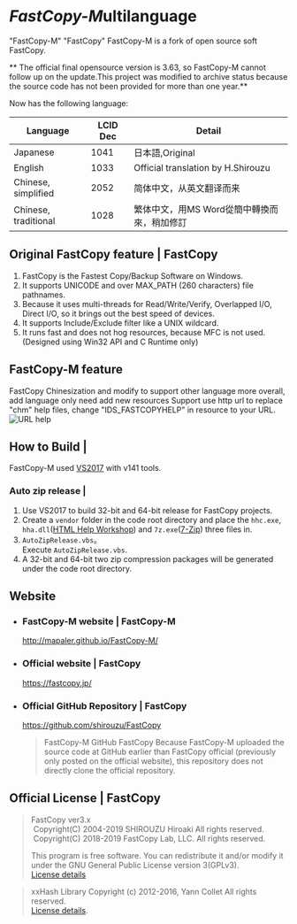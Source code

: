 *FastCopy-M*ultilanguage
===========
"FastCopy-M" "FastCopy" 
FastCopy-M is a fork of open source soft FastCopy.

** The official final opensource version is 3.63, so FastCopy-M cannot follow up on the update.This project was modified to archive status because the source code has not been provided for more than one year.**

Now has the following language:

| Language | LCID Dec | Detail |
| --- | --- | --- |
| Japanese | 1041 | 日本語,Original |
| English | 1033 | Official translation by H.Shirouzu |
| Chinese, simplified | 2052 | 简体中文，从英文翻译而来 |
| Chinese, traditional | 1028 | 繁体中文，用MS Word從簡中轉換而來，稍加修訂 |

## Original FastCopy feature | FastCopy
1. FastCopy is the Fastest Copy/Backup Software on Windows.
1. It supports UNICODE and over MAX_PATH (260 characters) file pathnames.
1. Because it uses multi-threads for Read/Write/Verify, Overlapped I/O, Direct I/O, so it brings out the best speed of devices.
1. It supports Include/Exclude filter like a UNIX wildcard.
1. It runs fast and does not hog resources, because MFC is not used. (Designed using Win32 API and C Runtime only)
## FastCopy-M feature
FastCopy Chinesization and modify to support other language more overall, add language only need add new resources
Support use http url to replace "chm" help files, change "IDS_FASTCOPYHELP" in resource to your URL.  
![URL help](http://ww4.sinaimg.cn/large/6c84b2d6gw1ewbd1y0bygj20rw0le4bq.jpg)
## How to Build | 
FastCopy-M used [VS2017](https://www.visualstudio.com/en-us/downloads/download-visual-studio-vs.aspx) with v141 tools.

### Auto zip release | 
1. Use VS2017 to build 32-bit and 64-bit release for FastCopy projects.
1. Create a `vendor` folder in the code root directory and place the `hhc.exe`, `hha.dll`([HTML Help Workshop](https://docs.microsoft.com/zh-cn/previous-versions/windows/desktop/htmlhelp/microsoft-html-help-downloads)) and `7z.exe`([7-Zip](https://sparanoid.com/lab/7z/)) three files in.
1. `AutoZipRelease.vbs`。  
Execute `AutoZipRelease.vbs`.
1. A 32-bit and 64-bit two zip compression packages will be generated under the code root directory.

## Website
* ### FastCopy-M website | FastCopy-M
  http://mapaler.github.io/FastCopy-M/
* ### Official website | FastCopy
  https://fastcopy.jp/

* ### Official GitHub Repository | FastCopy
  https://github.com/shirouzu/FastCopy
  >FastCopy-M GitHub FastCopy
  >Because FastCopy-M uploaded the source code at GitHub earlier than FastCopy official (previously only posted on the official website), this repository does not directly clone the official repository.
## Official License | FastCopy
>FastCopy ver3.x  
>&nbsp;Copyright(C) 2004-2019 SHIROUZU Hiroaki All rights reserved.  
>&nbsp;Copyright(C) 2018-2019 FastCopy Lab, LLC. All rights reserved.
> 
> This program is free software. You can redistribute it and/or modify it under the GNU General Public License version 3(GPLv3).  
> [License details](https://fastcopy.jp/help/license-gpl3.txt)

> xxHash Library Copyright (c) 2012-2016, Yann Collet All rights reserved.  
> [License details](https://fastcopy.jp/help/xxhash-LICENSE.txt).
